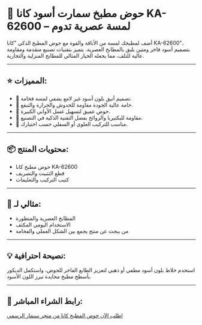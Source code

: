 # 🖤 حوض مطبخ سمارت أسود كانا KA-62600 – لمسة عصرية تدوم

أضف لمطبخك لمسة من الأناقة والقوة مع حوض المطبخ الذكي "كانا KA-62600"، بتصميم أسود فاخر ومتين يليق بالمطابخ العصرية. يتميز بتقنيات تصنيع متقدمة ومقاومة عالية للتلف، مما يجعله الخيار المثالي للمطابخ المنزلية والتجارية.

---

## ⭐ المميزات:
- 🔹 تصميم أنيق بلون أسود غير لامع يضفي لمسة فخامة.
- 🔹 خامة عالية الجودة مقاومة للخدوش والحرارة والتبقع.
- 🔹 حوض عميق لتسهيل غسل الأواني الكبيرة.
- 🔹 مقاومة للبكتيريا والروائح بفضل التقنية الذكية في التصنيع.
- 🔹 مناسب للتركيب العلوي أو السفلي حسب اختيارك.

---

## 📦 محتويات المنتج:
- حوض مطبخ كانا KA-62600  
- قطع التثبيت والتصريف  
- كتيب التركيب والتعليمات

---

## 🏡 مثالي لـ:
- المطابخ العصرية والمتطورة  
- الاستخدام اليومي المكثف  
- من يبحث عن منتج يجمع بين الشكل العملي والفخامة

---

## 💡 نصيحة احترافية:
استخدم خلاط بلون أسود مطفي أو ذهبي لتعزيز الطابع الفاخر للحوض، واستكمل الديكور بأسطح مطبخ محايدة تبرز اللون الأسود.

---

## 🔗 رابط الشراء المباشر:
[اطلب الآن حوض المطبخ كانا من متجر سنمار الرسمي](https://sanmar.sa/ar/dPjoeee)
